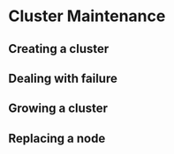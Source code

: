 # Cluster Maintenance

## Creating a cluster

## Dealing with failure

## Growing a cluster

## Replacing a node
